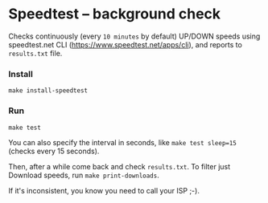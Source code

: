 # Speedtest – background check

Checks continuously (every `10 minutes` by default) UP/DOWN speeds using speedtest.net CLI (https://www.speedtest.net/apps/cli), and reports to `results.txt` file.

### Install

```
make install-speedtest
```

### Run

```
make test
```

You can also specify the interval in seconds, like `make test sleep=15` (checks every 15 seconds).

Then, after a while come back and check `results.txt`. To filter just Download speeds, run `make print-downloads`.

If it's inconsistent, you know you need to call your ISP ;-).


